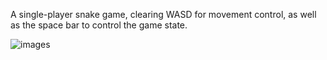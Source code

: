 A single-player snake game, clearing WASD for movement control, as well as the space bar to control the game state.


![images](https://github.com/zj0911/Pictures/blob/fe3096c7d4676f8fa7c8f1f0ffa599e9f86ce912/%E5%B1%8F%E5%B9%95%E6%88%AA%E5%9B%BE%202023-12-05%20121304.png)
